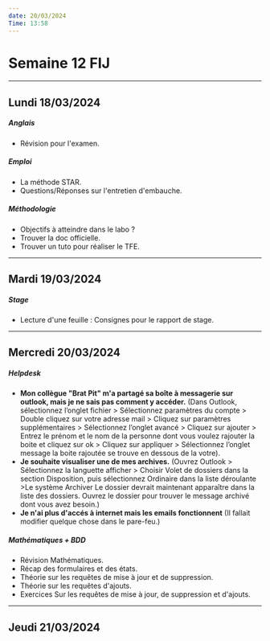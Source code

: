 ```yaml
---
date: 20/03/2024
Time: 13:58
---
```

# Semaine 12 FIJ
---
## Lundi 18/03/2024
##### Anglais
- Révision pour l'examen.
##### Emploi
- La méthode STAR.
- Questions/Réponses sur l'entretien d'embauche.
##### Méthodologie
- Objectifs à atteindre dans le labo ?
- Trouver la doc officielle.
- Trouver un tuto pour réaliser le TFE.
---
## Mardi 19/03/2024
##### Stage
- Lecture d'une feuille : Consignes pour le rapport de stage.
---
## Mercredi 20/03/2024
##### Helpdesk
- **Mon collègue "Brat Pit" m'a partagé sa boîte à messagerie sur outlook, mais je ne sais pas comment y accéder.**  (Dans Outlook, sélectionnez l’onglet fichier  > Sélectionnez paramètres du compte > Double cliquez sur votre adresse mail  > Cliquez sur paramètres supplémentaires  > Sélectionnez l’onglet avancé > Cliquez sur ajouter > Entrez le prénom et le nom de la personne dont vous voulez rajouter la boite et cliquez sur ok > Cliquez sur appliquer > Sélectionnez l’onglet message la boite rajoutée se trouve en dessous de la votre).
- **Je souhaite visualiser une de mes archives.**  (Ouvrez Outlook > Sélectionnez la languette afficher > Choisir Volet de dossiers dans la section Disposition, puis sélectionnez Ordinaire dans la liste déroulante >Le système Archiver Le dossier devrait maintenant apparaître dans la liste des dossiers. Ouvrez le dossier pour trouver le message archivé dont vous avez besoin.)
- **Je n'ai plus d'accés à internet mais les emails fonctionnent** (Il fallait modifier quelque chose dans le pare-feu.) 
##### Mathématiques + BDD
- Révision Mathématiques.
- Récap des formulaires et des états.
- Théorie sur les requêtes de mise à jour et de suppression.
- Théorie sur les requêtes d'ajouts.
- Exercices Sur les requêtes de mise à jour, de suppression et d'ajouts.
---
## Jeudi 21/03/2024

